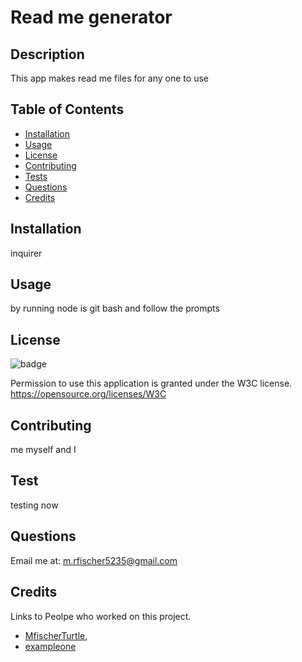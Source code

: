 # Read me generator  
  ## Description
  This app makes read me files for any one to use
  ## Table of Contents
* [Installation](#Installation)
* [Usage](#Usage)
* [License](#License)
* [Contributing](#Contributing)
* [Tests](#Tests)
* [Questions](#Questions)
* [Credits](#Credits)

## Installation
  inquirer
## Usage
  by running node is git bash and follow the prompts 
## License
  ![badge](https://img.shields.io/badge/license-W3C-important)
 
   Permission to use this application is granted under the W3C license. <https://opensource.org/licenses/W3C>
## Contributing
  me myself and I
## Test
  testing now
## Questions
  Email me at:
  <m.rfischer5235@gmail.com>
## Credits
  Links to Peolpe who worked on this project.
  
   * [MfischerTurtle](https://github.com/MfischerTurtle?tab=repositories),
   * [exampleone](https://github.com/exampleone?tab=repositories)
  
 
